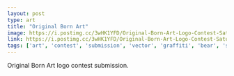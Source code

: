 ```yaml
---
layout: post
type: art
title: "Original Born Art"
image: https://i.postimg.cc/3wHK1YFD/Original-Born-Art-Logo-Contest-Saturday-Sazaran.webp
link: https://i.postimg.cc/3wHK1YFD/Original-Born-Art-Logo-Contest-Saturday-Sazaran.webp
tags: ['art', 'contest', 'submission', 'vector', 'graffiti', 'bear', 'showcase']
---
```

Original Born Art logo contest submission.
